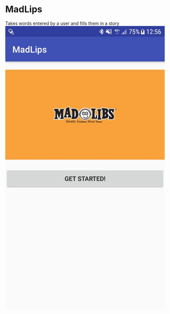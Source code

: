 # MadLips
Takes words entered by a user and fills them in a story
![alt text](https://github.com/mielan29/MadLips/blob/master/doc/WhatsApp%20Image%202017-11-10%20at%2012.58.16.jpeg)
